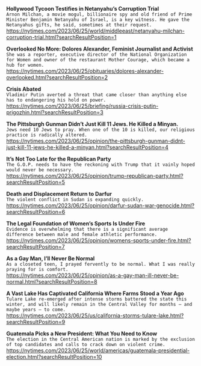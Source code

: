 **Hollywood Tycoon Testifies in Netanyahu’s Corruption Trial**\
`Arnon Milchan, a movie mogul, billionaire spy and old friend of Prime Minister Benjamin Netanyahu of Israel, is a key witness. He gave the Netanyahus gifts, he said, sometimes at their request.`\
https://nytimes.com/2023/06/25/world/middleeast/netanyahu-milchan-corruption-trial.html?searchResultPosition=1

**Overlooked No More: Dolores Alexander, Feminist Journalist and Activist**\
`She was a reporter, executive director of the National Organization for Women and owner of the restaurant Mother Courage, which became a hub for women.`\
https://nytimes.com/2023/06/25/obituaries/dolores-alexander-overlooked.html?searchResultPosition=2

**Crisis Abated**\
`Vladimir Putin averted a threat that came closer than anything else has to endangering his hold on power.`\
https://nytimes.com/2023/06/25/briefing/russia-crisis-putin-prigozhin.html?searchResultPosition=3

**The Pittsburgh Gunman Didn’t Just Kill 11 Jews. He Killed a Minyan.**\
`Jews need 10 Jews to pray. When one of the 10 is killed, our religious practice is radically altered.`\
https://nytimes.com/2023/06/25/opinion/the-pittsburgh-gunman-didnt-just-kill-11-jews-he-killed-a-minyan.html?searchResultPosition=4

**It’s Not Too Late for the Republican Party**\
`The G.O.P. needs to have the reckoning with Trump that it vainly hoped would never be necessary.`\
https://nytimes.com/2023/06/25/opinion/trump-republican-party.html?searchResultPosition=5

**Death and Displacement Return to Darfur**\
`The violent conflict in Sudan is expanding quickly.`\
https://nytimes.com/2023/06/25/opinion/darfur-sudan-war-genocide.html?searchResultPosition=6

**The Legal Foundation of Women’s Sports Is Under Fire**\
`Evidence is overwhelming that there is a significant average difference between male and female athletic performance.`\
https://nytimes.com/2023/06/25/opinion/womens-sports-under-fire.html?searchResultPosition=7

**As a Gay Man, I’ll Never Be Normal**\
`As a closeted teen, I prayed fervently to be normal. What I was really praying for is comfort.`\
https://nytimes.com/2023/06/25/opinion/as-a-gay-man-ill-never-be-normal.html?searchResultPosition=8

**A Vast Lake Has Captivated California Where Farms Stood a Year Ago**\
`Tulare Lake re-emerged after intense storms battered the state this winter, and will likely remain in the Central Valley for months — and maybe years — to come.`\
https://nytimes.com/2023/06/25/us/california-storms-tulare-lake.html?searchResultPosition=9

**Guatemala Picks a New President: What You Need to Know**\
`The election in the Central American nation is marked by the exclusion of top candidates and calls to crack down on violent crime.`\
https://nytimes.com/2023/06/25/world/americas/guatemala-presidential-election.html?searchResultPosition=10


